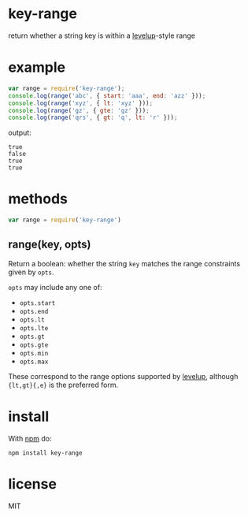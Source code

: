 # key-range

return whether a string key is within a
[levelup](https://npmjs.org/package/levelup)-style range

# example

``` js
var range = require('key-range');
console.log(range('abc', { start: 'aaa', end: 'azz' }));
console.log(range('xyz', { lt: 'xyz' }));
console.log(range('gz', { gte: 'gz' }));
console.log(range('qrs', { gt: 'q', lt: 'r' }));
```

output:

```
true
false
true
true
```

# methods

``` js
var range = require('key-range')
```

## range(key, opts)

Return a boolean: whether the string `key` matches the range constraints given
by `opts`.

`opts` may include any one of:

* `opts.start`
* `opts.end`
* `opts.lt`
* `opts.lte`
* `opts.gt`
* `opts.gte`
* `opts.min`
* `opts.max`

These correspond to the range options supported by
[levelup](https://npmjs.org/package/levelup), although `{lt,gt}{,e}` is
the preferred form.

# install

With [npm](https://npmjs.org) do:

```
npm install key-range
```

# license

MIT

